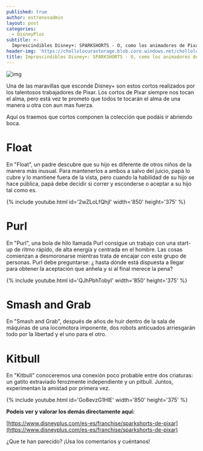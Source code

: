```yaml
---
published: true
author: estrenosadmin
layout: post
categories:
  - DisneyPlus
subtitle: >-
  Imprescindibles Disney+: SPARKSHORTS - O, como los animadores de Pixar llegan al alma en escasos minutos
header-img: 'https://chollolocurastorage.blob.core.windows.net/chollolocura/NovedadesStreaming/Sparkshorts.webp'
title: Imprescindibles Disney+: SPARKSHORTS - O, como los animadores de Pixar llegan al alma en escasos minutos
---
```

![img](https://chollolocurastorage.blob.core.windows.net/chollolocura/NovedadesStreaming/Sparkshorts.webp)



Una de las maravillas que esconde Disney+ son estos cortos realizados por los talentosos trabajadores de Pixar. Los cortos de Pixar siempre nos tocan el alma, pero está vez te prometo que todos te tocarán el alma de una manera u otra con aun mas fuerza.

<!--break-->

Aquí os traemos que cortos componen la colección que podáis ir abriendo boca.

# Float

En "Float", un padre descubre que su hijo es diferente de otros niños de la manera más inusual. Para mantenerlos a ambos a salvo del juicio, papá lo cubre y lo mantiene fuera de la vista, pero cuando la habilidad de su hijo se hace pública, papá debe decidir si correr y esconderse o aceptar a su hijo tal como es. 

{% include youtube.html id='2wZLoLfQhjI' width='850' height='375' %}



# Purl

En "Purl", una bola de hilo llamada Purl consigue un trabajo con una start-up de ritmo rápido, de alta energía y centrada en el hombre. Las cosas comienzan a desmoronarse mientras trata de encajar con este grupo de personas. Purl debe preguntarse: ¿ hasta dónde está dispuesta a llegar para obtener la aceptación que anhela y si al final merece la pena?

{% include youtube.html id='QJhPbhTobyI' width='850' height='375' %}



# Smash and Grab

En "Smash and Grab", después de años de huir dentro de la sala de máquinas de una locomotora imponente, dos robots anticuados arriesgarán todo por la libertad y el uno para el otro.



# Kitbull

En "Kitbull" conoceremos una conexión poco probable entre dos criaturas: un gatito extraviado ferozmente independiente y un pitbull. Juntos, experimentan la amistad por primera vez. 

{% include youtube.html id='Go8evzG1HlE' width='850' height='375' %}



**Podeis ver y valorar los demás directamente aquí:**

[https://www.disneyplus.com/es-es/franchise/sparkshorts-de-pixar](https://www.disneyplus.com/es-es/franchise/sparkshorts-de-pixar)

¿Que te han parecido? ¡Usa los comentarios y cuéntanos!



